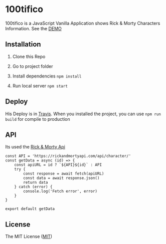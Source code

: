 # 100tifico

100tifico is a JavaScript Vanilla Application shows Rick & Morty Characters Information. See the [DEMO](https://gasparnd.github.io/100tifico/ "DEMO")
## Installation
1. Clone this Repo 

2. Go to project folder

3. Install dependencies `npm install`

4. Run local server `npm start`

## Deploy
His Deploy is in [Travis](https://travis-ci.org "Travis"). When you installed the project, you can use `npm run build` for compile to production 
## API
Its used the [Rick & Morty Api](https://rickandmortyapi.com "Rick & Morty Api")

    const API = 'https://rickandmortyapi.com/api/character/'
    const getData = async (id) => {
    	const apiURL = id ? `${API}${id}` : API
    	try {
    		const response = await fetch(apiURL)
    		const data = await response.json()
    		return data
    	} catch (error) {
    		console.log('Fetch error', error)
    	}
    }
    
    export default getData
	
## License
The MIT License ([MIT](https://es.wikipedia.org/wiki/Licencia_MIT "MIT"))
